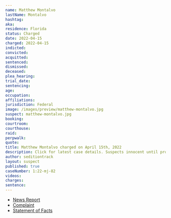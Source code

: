 ```yaml
---
name: Matthew Montalvo
lastName: Montalvo
hashtag:
aka:
residence: Florida
status: Charged
date: 2022-04-15
charged: 2022-04-15
indicted:
convicted:
acquitted:
sentenced:
dismissed:
deceased:
plea_hearing:
trial_date:
sentencing:
age:
occupation:
affiliations:
jurisdiction: Federal
image: /images/preview/matthew-montalvo.jpg
suspect: matthew-montalvo.jpg
booking:
courtroom:
courthouse:
raid:
perpwalk:
quote:
title: Matthew Montalvo charged on April 15th, 2022
description: Click for latest case details. Suspects innocent until proven guilty.
author: seditiontrack
layout: suspect
published: true
caseNumber: 1:22-mj-82
videos:
charges:
sentence:
---
```


- [News Report](https://www.clickorlando.com/news/local/2022/04/26/man-arrested-on-jan-6-capitol-riot-charges-is-27th-central-floridian-charged/)
- [Complaint](https://www.justice.gov/usao-dc/case-multi-defendant/file/1497021/download)
- [Statement of Facts](https://www.justice.gov/usao-dc/case-multi-defendant/file/1497026/download)
